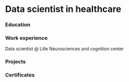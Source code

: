# Data scientist in healthcare


### Education



### Work experience
Data scientist @ Lille Neurosciences and cognition center 


### Projects

### Certificates 




